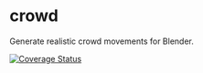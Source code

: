 # crowd
Generate realistic crowd movements for Blender.

[![Coverage Status](https://coveralls.io/repos/blendit/crowd/badge.svg?branch=feature-008&service=github)](https://coveralls.io/github/blendit/crowd?branch=feature-008)
